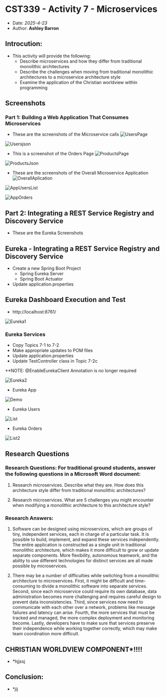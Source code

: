 # CST339 - Activity 7 - Microservices

- Date: *2025-4-23*
- Author: **Ashley Barron**

## Introcution:
- This activity will provide the following:
    - Describe microservices and how they differ from traditional monolithic architectures
    - Describe the challenges when moving from traditional monolithic architectures to a microservice architecture style
    - Examine the application of the Christian worldview within programming


## Screenshots
### Part 1: Building a Web Application That Consumes Microservices
- These are the screenshots of the Microservice calls
![UsersPage](usersPage.png)


![Usersjson](usersJson.png)


- This is a screenshot of the Orders Page
![ProductsPage](productsPage.png)

![ProductsJson](productsJson.png)

- These are the screenshots of the Overall Microservice Application
![OverallAplication](overallApp.png)

![AppUsersList](usersList.png)

![AppOrders](ordersPage.png)

## Part 2:  Integrating a REST Service Registry and Discovery Service
- These are the Eureka Screenshots

## Eureka - Integrating a REST Service Registry and Discovery Service
- Create a new Spring Boot Project
    - Spring Eureka Server
    - Spring Boot Actuator
- Update application.properties

## Eureka Dashboard Execution and Test
- http://localhost:8761/

![Eureka1](eureka1.png)

### Eureka Services
- Copy Topics 7-1 to 7-2
- Make appropriate updates to POM files
- Update application.properties
- Update TestController class in Topic 7-2c

**NOTE:  @EnableEurekaClient Annotation is no longer required

![Eureka2](eureka2.png)

- Eureka App

![Demo](demo.png)

- Eureka Users

![List](list.png)

- Eureka Orders

![List2](list2.png)


## Research Questions
### Research Questions: For traditional ground students, answer the following questions in a Microsoft Word document:

1. Research microservices. Describe what they are. How does this architecture style differ from traditional monolithic architectures?

2. Research microservices. What are 5 challenges you might encounter when modifying a monolithic architecture to this architecture style?


### Research Answers:
1. Software can be designed using microservices, which are groups of tiny, independent services, each in charge of a particular task.  It is possible to build, implement, and expand these services independently.  The entire application is constructed as a single unit in traditional monolithic architecture, which makes it more difficult to grow or update separate components.  More flexibility, autonomous teamwork, and the ability to use different technologies for distinct services are all made possible by microservices.

2. There may be a number of difficulties while switching from a monolithic architecture to microservices.  First, it might be difficult and time-consuming to divide a monolithic software into separate services.  Second, since each microservice could require its own database, data administration becomes more challenging and requires careful design to prevent data inconsistencies.  Third, since services now need to communicate with each other over a network, problems like message failures and latency can arise.  Fourth, the more services that must be tracked and managed, the more complex deployment and monitoring become.  Lastly, developers have to make sure that services preserve their independence while working together correctly, which may make team coordination more difficult.

## **CHRISTIAN WORLDVIEW COMPONENT***!!!!
- *hjjssj

## Conclusion:
- *jij

